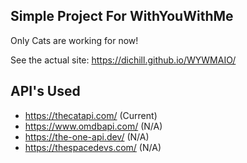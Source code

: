 ## Simple Project For WithYouWithMe
Only Cats are working for now!

See the actual site: https://dichill.github.io/WYWMAIO/

## API's Used
- https://thecatapi.com/ (Current)
- https://www.omdbapi.com/ (N/A)
- https://the-one-api.dev/ (N/A)
- https://thespacedevs.com/ (N/A) 